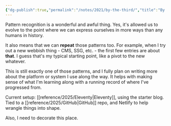 ```yaml
---
{"dg-publish":true,"permalink":"/notes/2021/by-the-third/","title":"By the Third","tags":["status","Eleventy","patterns"],"created":"2021-06-03T11:38:42","updated":"2025-08-05T16:24:22-04:00"}
---
```


Pattern recognition is a wonderful and awful thing. Yes, it's allowed us to evolve to the point where we can express ourselves in more ways than any humans in history.

It also means that we can __repeat__ those patterns too. For example, when I try out a new webbish thing - CMS, SSG, etc. - the first few entries are about __that__. I guess that's my typical starting point, like a pivot to the new whatever.

This is still exactly one of those patterns, and I fully plan on writing more about the platform or system I use along the way. It helps with making sense of what I'm learning along with a running record of where I've progressed from.

Current setup: [[reference/2025/Eleventy\|Eleventy]], using the starter blog. Tied to a [[reference/2025/GitHub\|GitHub]] repo, and Netlify to help wrangle things into shape.

Also, I need to decorate this place.
